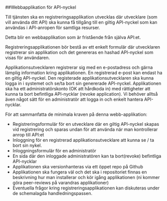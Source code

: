 ##Webbapplikation för API-nyckel

Till tjänsten ska en registreringsapplikation utvecklas där utvecklare (som vill använda ditt API) ska kunna få tillgång till en giltig API-nyckel som kan användas i API-anropen för samtliga resurser. 

Detta blir en webbapplikation som är fristående från själva API:et. 

Registreringsapplikationen bör bestå av ett enkelt formulär där utvecklaren registrerar sin applikation och det genereras en hashad API-nyckel som visas för användaren. 

Applikationsutvecklaren registrerar sig med en e-postadress och gärna lämplig information kring applikationen. En registrerad e-post kan endast ha en giltig API-nyckel. Den registerade applikationsutvecklaren ska kunna logga in i systemet och se/ta bort sin genererade API-nyckel.
Applikationen ska ha ett administratörskonto (OK att hårdkoda in) med rättigheter att kunna ta bort befintliga API-nycklar (revoke application). Vi behöver alltså även något sätt för en administratör att logga in och enkelt hantera API-nycklar.

För att sammanfatta de minimala kraven på denna webb-applikation:

* Registreringsformulär för en utvecklare där en giltig API-nyckel skapas vid registrering och sparas undan för att använda när man kontrollerar anrop till API:et
* Inloggning för en registrerad applikationsutvecklare att kunna se / ta bort sin nykel.
* Inloggningsformulär för en administratör
* En sida där den inloggade administratören kan ta bort(revoke) befintliga API-nycklar
* Applikationen ska versionhanteras via ett öppet repo på Github
* Applikationen ska fungera väl och det ska i repositoriet finnas en beskrivning hur man installerar och kör igång applikationen (ni kommer göra peer-reviews på varandras applikationer)
* Eventuella frågor kring registreringsapplikationen kan diskuteras under de schemalagda handledningspassen.
